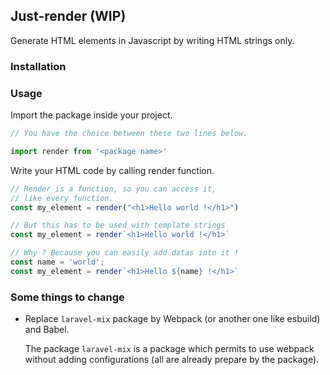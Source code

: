 ## Just-render (WIP)

Generate HTML elements in Javascript by writing HTML strings only.

### Installation

### Usage

Import the package inside your project.


```js
// You have the choice between these two lines below.

import render from '<package name>'
```

Write your HTML code by calling render function.

```js
// Render is a function, so you can access it,
// like every function.
const my_element = render("<h1>Hello world !</h1>")

// But this has to be used with template strings
const my_element = render`<h1>Hello world !</h1>`

// Why ? Because you can easily add datas into it !
const name = 'world';
const my_element = render`<h1>Hello ${name} !</h1>`
```

### Some things to change

* Replace `laravel-mix` package by Webpack (or another one like esbuild) and Babel.
  
    The package `laravel-mix` is a package which permits to use webpack without adding configurations (all are already prepare by the package).
